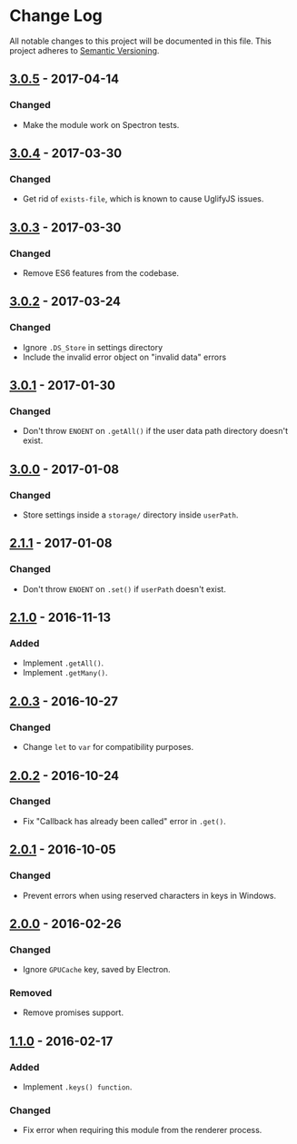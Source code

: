 # Change Log

All notable changes to this project will be documented in this file.
This project adheres to [Semantic Versioning](http://semver.org/).

## [3.0.5] - 2017-04-14

### Changed

- Make the module work on Spectron tests.

## [3.0.4] - 2017-03-30

### Changed

- Get rid of `exists-file`, which is known to cause UglifyJS issues.

## [3.0.3] - 2017-03-30

### Changed

- Remove ES6 features from the codebase.

## [3.0.2] - 2017-03-24

### Changed

- Ignore `.DS_Store` in settings directory
- Include the invalid error object on "invalid data" errors

## [3.0.1] - 2017-01-30

### Changed

- Don't throw `ENOENT` on `.getAll()` if the user data path directory doesn't exist.

## [3.0.0] - 2017-01-08

### Changed

- Store settings inside a `storage/` directory inside `userPath`.

## [2.1.1] - 2017-01-08

### Changed

- Don't throw `ENOENT` on `.set()` if `userPath` doesn't exist.

## [2.1.0] - 2016-11-13

### Added

- Implement `.getAll()`.
- Implement `.getMany()`.

## [2.0.3] - 2016-10-27

### Changed

- Change `let` to `var` for compatibility purposes.

## [2.0.2] - 2016-10-24

### Changed

- Fix "Callback has already been called" error in `.get()`.

## [2.0.1] - 2016-10-05

### Changed

- Prevent errors when using reserved characters in keys in Windows.

## [2.0.0] - 2016-02-26

### Changed

- Ignore `GPUCache` key, saved by Electron.

### Removed

- Remove promises support.

## [1.1.0] - 2016-02-17

### Added

- Implement `.keys() function`.

### Changed

- Fix error when requiring this module from the renderer process.

[3.0.5]: https://github.com/jviotti/electron-json-storage/compare/v3.0.4...v3.0.5
[3.0.4]: https://github.com/jviotti/electron-json-storage/compare/v3.0.3...v3.0.4
[3.0.3]: https://github.com/jviotti/electron-json-storage/compare/v3.0.2...v3.0.3
[3.0.2]: https://github.com/jviotti/electron-json-storage/compare/v3.0.1...v3.0.2
[3.0.1]: https://github.com/jviotti/electron-json-storage/compare/v3.0.0...v3.0.1
[3.0.0]: https://github.com/jviotti/electron-json-storage/compare/v2.1.1...v3.0.0
[2.1.1]: https://github.com/jviotti/electron-json-storage/compare/v2.1.0...v2.1.1
[2.1.0]: https://github.com/jviotti/electron-json-storage/compare/v2.0.3...v2.1.0
[2.0.3]: https://github.com/jviotti/electron-json-storage/compare/v2.0.2...v2.0.3
[2.0.2]: https://github.com/jviotti/electron-json-storage/compare/v2.0.1...v2.0.2
[2.0.1]: https://github.com/jviotti/electron-json-storage/compare/v2.0.0...v2.0.1
[2.0.0]: https://github.com/jviotti/electron-json-storage/compare/v1.1.0...v2.0.0
[1.1.0]: https://github.com/jviotti/electron-json-storage/compare/v1.0.0...v1.1.0
